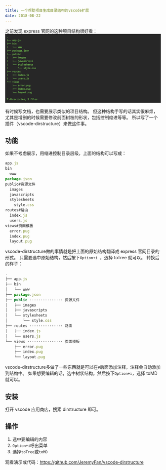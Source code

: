 ```yaml
---
title: 一个帮助项目生成目录结构的vscode扩展
date: 2018-08-22
---
```



之前发现 express 官网的这种项目结构很好看：
![](/blog/images/express-dir.png)

有时候写文档，也需要展示类似的项目结构。
但这种结构手写的话其实很麻烦，尤其是增删的时候需要修改前面树枝的形状，包括控制缩进等等。
所以写了一个插件（vscode-dirstructure）来做这件事。

<!--more-->

## 功能

如果不考虑展示，用缩进控制目录层级，上面的结构可以写成：

```js
app.js
bin
  www
package.json
public#资源文件
  images
  javascripts
  stylesheets
    style.css
routes#路由
  index.js
  users.js
views#页面模板
  error.pug
  index.pug
  layout.pug
```

vscode-dirstructure做的事情就是把上面的原始结构翻译成 express 官网目录的形式。
只需要选中原始结构，然后按下` Option+i  `，选择 toTree 就可以。
转换后的样子：

```js
.
├── app.js
├── bin
│   └── www
├── package.json
├── public ··············· 资源文件
│   ├── images
│   ├── javascripts
│   └── stylesheets
│       └── style.css
├── routes ··············· 路由
│   ├── index.js
│   └── users.js
└── views ················ 页面模板
    ├── error.pug
    ├── index.pug
    └── layout.pug
```

vscode-dirstructure多做了一些东西就是可以在`#`后面添加注释，注释会自动添加到结构中。
如果想要编辑的话，选中树状结构，然后按下`Option+i`，选择 toMD 就可以。

## 安装

打开 vscode 应用商店，搜索 dirstructure 即可。

## 操作

1. 选中要编辑的内容
2. `Option+i`呼出菜单
3. 选择`toTree`或`toMD`

观看演示或代码：https://github.com/JeremyFan/vscode-dirstructure
